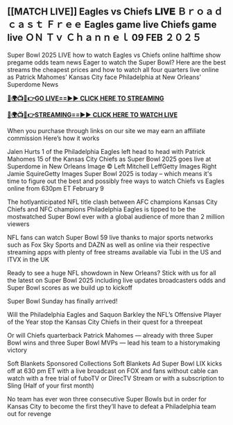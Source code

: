 ## [[MATCH LIVE]] Eagles vs Chiefs 𝐋𝐈𝐕𝐄 Ｂｒｏａｄｃａｓｔ Ｆｒｅｅ Eagles game live  Chiefs game live ＯＮ Ｔｖ Ｃｈａｎｎｅｌ 09 FEB ２０２５


Super Bowl 2025 LIVE how to watch Eagles vs Chiefs online halftime show pregame odds team news
Eager to watch the Super Bowl? Here are the best streams the cheapest prices and how to watch all four quarters live online as Patrick Mahomes' Kansas City face Philadelphia at New Orleans' Superdome
News

**[🔴🌍📺📱👉GO LIVE==►► CLICK HERE TO STREAMING](https://superbowl202.blogspot.com/2025/02/super-bowl-live-free-hd.html)**

**[🔴🌍📺📱👉STREAMING==►► CLICK HERE TO WATCH LIVE](https://superbowl202.blogspot.com/2025/02/super-bowl-live-free-hd.html)**


When you purchase through links on our site we may earn an affiliate commission Here’s how it works

Jalen Hurts 1 of the Philadelphia Eagles left head to head with Patrick Mahomes 15 of the Kansas City Chiefs as Super Bowl 2025 goes live at Superdome in New Orleans
Image © Left Mitchell LeffGetty Images Right Jamie SquireGetty Images
Super Bowl 2025 is today – which means it's time to figure out the best and possibly free ways to watch Chiefs vs Eagles online from 630pm ET February 9

The hotlyanticipated NFL title clash between AFC champions Kansas City Chiefs and NFC champions Philadelphia Eagles is tipped to be the mostwatched Super Bowl ever with a global audience of more than 2 million viewers

NFL fans can watch Super Bowl 59 live thanks to major sports networks such as Fox Sky Sports and DAZN as well as online via their respective streaming apps with plenty of free streams available via Tubi in the US and ITVX in the UK

Ready to see a huge NFL showdown in New Orleans? Stick with us for all the latest on Super Bowl 2025 including live updates broadcasters odds and Super Bowl scores as we build up to kickoff

Super Bowl Sunday has finally arrived!

Will the Philadelphia Eagles and Saquon Barkley the NFL’s Offensive Player of the Year stop the Kansas City Chiefs in their quest for a threepeat

Or will Chiefs quarterback Patrick Mahomes — already with three Super Bowl wins and three Super Bowl MVPs — lead his team to a historymaking victory

Soft Blankets
Sponsored Collections
Soft Blankets
Ad
Super Bowl LIX kicks off at 630 pm ET with a live broadcast on FOX and fans without cable can watch with a free trial of fuboTV or DirecTV Stream or with a subscription to Sling (Half of your first month)

No team has ever won three consecutive Super Bowls but in order for Kansas City to become the first they’ll have to defeat a Philadelphia team out for revenge